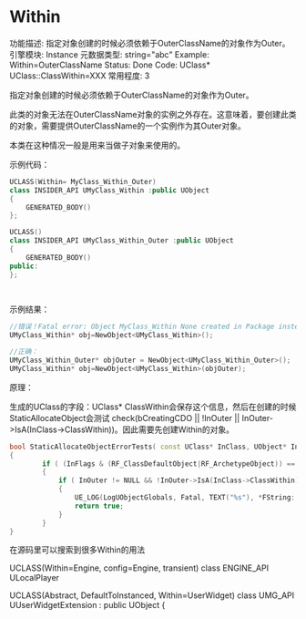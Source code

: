 # Within

功能描述: 指定对象创建的时候必须依赖于OuterClassName的对象作为Outer。
引擎模块: Instance
元数据类型: string="abc"
Example: Within=OuterClassName
Status: Done
Code: UClass* UClass::ClassWithin=XXX
常用程度: 3

指定对象创建的时候必须依赖于OuterClassName的对象作为Outer。

此类的对象无法在OuterClassName对象的实例之外存在。这意味着，要创建此类的对象，需要提供OuterClassName的一个实例作为其Outer对象。

本类在这种情况一般是用来当做子对象来使用的。

示例代码：

```cpp
UCLASS(Within= MyClass_Within_Outer)
class INSIDER_API UMyClass_Within :public UObject
{
	GENERATED_BODY()
};

UCLASS()
class INSIDER_API UMyClass_Within_Outer :public UObject
{
	GENERATED_BODY()
public:
};

	
```

示例结果：

```cpp
//错误！Fatal error: Object MyClass_Within None created in Package instead of MyClass_Within_Outer
UMyClass_Within* obj=NewObject<UMyClass_Within>();

//正确：
UMyClass_Within_Outer* objOuter = NewObject<UMyClass_Within_Outer>();
UMyClass_Within* obj=NewObject<UMyClass_Within>(objOuter);
```

原理：

生成的UClass的字段：UClass* ClassWithin会保存这个信息，然后在创建的时候StaticAllocateObject会测试 check(bCreatingCDO || !InOuter || InOuter->IsA(InClass->ClassWithin))。因此需要先创建Within的对象。

```cpp
bool StaticAllocateObjectErrorTests( const UClass* InClass, UObject* InOuter, FName InName, EObjectFlags InFlags)
{
		if ( (InFlags & (RF_ClassDefaultObject|RF_ArchetypeObject)) == 0 )
		{
			if ( InOuter != NULL && !InOuter->IsA(InClass->ClassWithin) )
			{
				UE_LOG(LogUObjectGlobals, Fatal, TEXT("%s"), *FString::Printf( TEXT("Object %s %s created in %s instead of %s"), *InClass->GetName(), *InName.ToString(), *InOuter->GetClass()->GetName(), *InClass->ClassWithin->GetName()) );
				return true;
			}
		}
}
```

在源码里可以搜索到很多Within的用法

UCLASS(Within=Engine, config=Engine, transient)
class ENGINE_API ULocalPlayer

UCLASS(Abstract, DefaultToInstanced, Within=UserWidget)
class UMG_API UUserWidgetExtension : public UObject
{